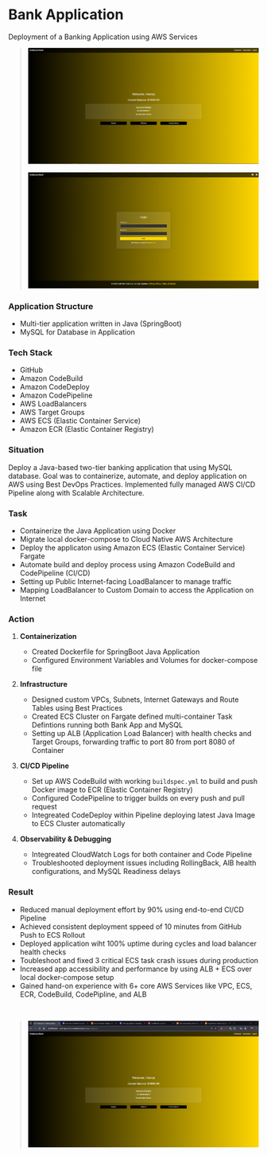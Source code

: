 # **Bank Application**

Deployment of a Banking Application using AWS Services

> ![Bank App 1](/assets/bank-app-1.png)
>
>![Bank App 2](/assets/bank-app-2.png)

### **Application Structure**

* Multi-tier application written in Java (SpringBoot)
* MySQL for Database in Application

### **Tech Stack**

* GitHub
* Amazon CodeBuild
* Amazon CodeDeploy
* Amazon CodePipeline
* AWS LoadBalancers
* AWS Target Groups
* AWS ECS (Elastic Container Service)
* Amazon ECR (Elastic Container Registry)

### **Situation**

Deploy a Java-based two-tier banking application that using MySQL database. Goal was to containerize, automate, and deploy application on AWS using Best DevOps Practices. Implemented fully managed AWS CI/CD Pipeline along with Scalable Architecture.

### **Task**

- Containerize the Java Application using Docker
- Migrate local docker-compose to Cloud Native AWS Architecture
- Deploy the applicaton using Amazon ECS (Elastic Container Service) Fargate
- Automate build and deploy process using Amazon CodeBuild and CodePipeline (CI/CD)
- Setting up Public Internet-facing LoadBalancer to manage traffic
- Mapping LoadBalancer to Custom Domain to access the Application on Internet

### **Action**

1. **Containerization**

    - Created Dockerfile for SpringBoot Java Application
    - Configured Environment Variables and Volumes for docker-compose file

2. **Infrastructure**

    - Designed custom VPCs, Subnets, Internet Gateways and Route Tables using Best Practices
    - Created ECS Cluster on Fargate defined multi-container Task Defintions running both Bank App and MySQL
    - Setting up ALB (Application Load Balancer) with health checks and Target Groups, forwarding traffic to port 80 from port 8080 of Container

3. **CI/CD Pipeline**

    - Set up AWS CodeBuild with working `buildspec.yml` to build and push Docker image to ECR (Elastic Container Registry)
    - Configured CodePipeline to trigger builds on every push and pull request
    - Integreated CodeDeploy within Pipeline deploying latest Java Image to ECS Cluster automatically

4. **Observability & Debugging**

    - Integreated CloudWatch Logs for both container and Code Pipeline
    - Troubleshooted deployment issues including RollingBack, AlB health configurations, and MySQL Readiness delays

### **Result**

- Reduced manual deployment effort by 90% using end-to-end CI/CD Pipeline
- Achieved consistent deployment sppeed of 10 minutes from GitHub Push to ECS Rollout
- Deployed application wiht 100% uptime during cycles and load balancer health checks
- Toubleshoot and fixed 3 critical ECS task crash issues during production
- Increased app accessibility and performance by using ALB + ECS over local docker-compose setup
- Gained hand-on experience with 6+ core AWS Services like VPC, ECS, ECR, CodeBuild, CodePipline, and ALB

<br>

> ![Bank-App-Deployed](/assets/bank-app-deployed.png)